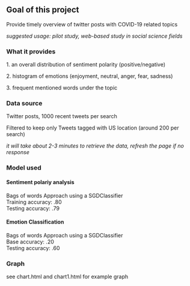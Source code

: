 
<h2> Goal of this project </h2>
<p> Provide timely overview of twitter posts with COVID-19 related topics </p>
<p><i> suggested usage: pilot study, web-based study in social science fields  </i> </p>

<h3> What it provides</h3>
<p> 1. an overall distribution of sentiment polarity (positive/negative)</p>
<p> 2. histogram of emotions (enjoyment, neutral, anger, fear, sadness)</p>
<p> 3. frequent mentioned words under the topic</p>


<h3> Data source</h3>
<p> Twitter posts, 1000 recent tweets per search</p>
<p> Filtered to keep only Tweets tagged with US location (around 200 per search) </p>
<p> <i> it will take about 2-3 minutes to retrieve the data, refresh the page if no response</i></p>


<h3> Model used</h3>
<h4> Sentiment polariy analysis </h4>
<p>
Bags of words Approach using a SGDClassifier <br>
Training accuracy: .80 <br>
Testing accuracy: .79  <br>
</p>

<h4> Emotion Classification </h4>
<p>
Bags of words Approach using a SGDClassifier <br>
Base accuracy: .20 <br>
Testing accuracy: .60  <br>
</p>

<h3> Graph </h3>
<p> see chart.html and chart1.html for example graph</p>



  

